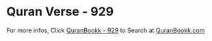 # Quran Verse - 929 

For more infos, Click [QuranBookk - 929](https://www.quranbookk.com/quran/search?q=929) to Search at [QuranBookk.com](http://quranbookk.com/)